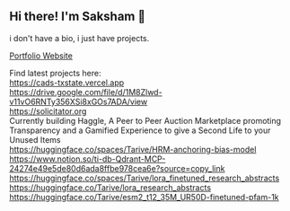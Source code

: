 ## Hi there! I'm Saksham 👋
i don't have a bio, i just have projects. 

[Portfolio Website](https://saksham.us/)

Find latest projects here:   
[https://cads-txstate.vercel.app  ](https://cads-research.vercel.app)  
https://drive.google.com/file/d/1M8Zlwd-v11vO6RNTy356XSi8xGOs7ADA/view  
https://solicitator.org  
Currently building Haggle, A Peer to Peer Auction Marketplace promoting Transparency and a Gamified Experience to give a Second Life to your Unused Items  
https://huggingface.co/spaces/Tarive/HRM-anchoring-bias-model    
https://www.notion.so/ti-db-Qdrant-MCP-24274e49e5de80d6ada8ffbe978cea6e?source=copy_link  
https://huggingface.co/spaces/Tarive/lora_finetuned_research_abstracts  
https://huggingface.co/Tarive/lora_research_abstracts  
https://huggingface.co/Tarive/esm2_t12_35M_UR50D-finetuned-pfam-1k


